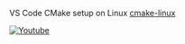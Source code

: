  VS Code CMake setup on Linux
[cmake-linux](https://code.visualstudio.com/docs/cpp/cmake-linux)

[![Youtube](https://img.shields.io/badge/YouTube-red?style=for-the-badge&logo=youtube&logoColor=white)](https://www.youtube.com/@ShivMLinux)
